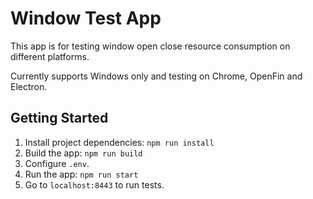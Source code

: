 # Window Test App

This app is for testing window open close resource consumption on different platforms.

Currently supports Windows only and testing on Chrome, OpenFin and Electron.

## Getting Started
1. Install project dependencies:  `npm run install`
2. Build the app: `npm run build`
3. Configure `.env`.
4. Run the app: `npm run start`
5. Go to `localhost:8443` to run tests.